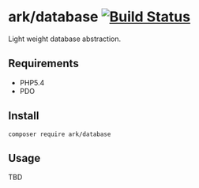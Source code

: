 # ark/database [![Build Status](https://travis-ci.org/arkphp/database.png)](https://travis-ci.org/arkphp/database)

Light weight database abstraction.

## Requirements

- PHP5.4
- PDO

## Install

```
composer require ark/database
```

## Usage

TBD